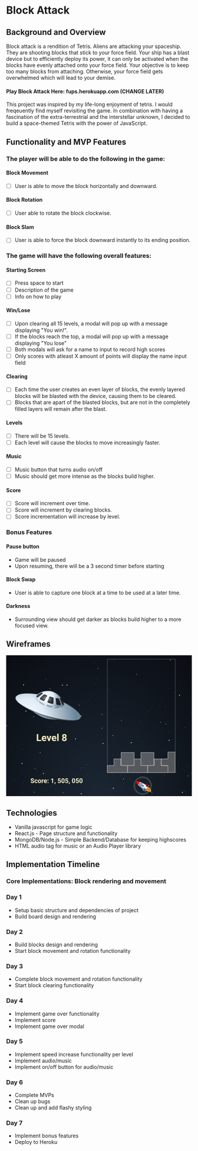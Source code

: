 # Block Attack

## Background and Overview

Block attack is a rendition of Tetris. Aliens are attacking your spaceship. They are shooting blocks that stick to your force field. Your ship has a blast device but to efficiently deploy its power, it can only be activated when the blocks have evenly attached onto your force field. Your objective is to keep too many blocks from attaching. Otherwise, your force field gets overwhelmed which will lead to your demise.

#### Play Block Attack Here: fups.herokuapp.com (CHANGE LATER)

This project was inspired by my life-long enjoyment of tetris. I would freqeuently find myself revisiting the game. In combination with having a fascination of the extra-terrestrial and the interstellar unknown, I decided to build a space-themed Tetris with the power of JavaScript.

## Functionality and MVP Features

### The player will be able to do the following in the game:

#### Block Movement
  - [ ] User is able to move the block horizontally and downward.

#### Block Rotation
  - [ ] User able to rotate the block clockwise.

#### Block Slam
  - [ ] User is able to force the block downward instantly to its ending position.

### The game will have the following overall features:

#### Starting Screen
  - [ ] Press space to start
  - [ ] Description of the game
  - [ ] Info on how to play

#### Win/Lose
  - [ ] Upon clearing all 15 levels, a modal will pop up with a message displaying "You win!".
  - [ ] If the blocks reach the top, a modal will pop up with a message displaying "You lose"
  - [ ] Both modals will ask for a name to input to record high scores
  - [ ] Only scores with atleast X amount of points will display the name input field

#### Clearing
  - [ ] Each time the user creates an even layer of blocks, the evenly layered blocks will be blasted with the device, causing them to be cleared.
  - [ ] Blocks that are apart of the blasted blocks, but are not in the completely filled layers will remain after the blast.

#### Levels
  - [ ] There will be 15 levels.
  - [ ] Each level will cause the blocks to move increasingly faster.

#### Music
  - [ ] Music button that turns audio on/off
  - [ ] Music should get more intense as the blocks build higher.

#### Score
  - [ ] Score will increment over time.
  - [ ] Score will increment by clearing blocks.
  - [ ] Score incrementation will increase by level.

### Bonus Features

#### Pause button
  - Game will be paused
  - Upon resuming, there will be a 3 second timer before starting

#### Block Swap
  - User is able to capture one block at a time to be used at a later time.

#### Darkness
  - Surrounding view should get darker as blocks build higher to a more focused view.

## Wireframes
![sample](wireframes/sample.png)

## Technologies
- Vanilla javascript for game logic
- React.js - Page structure and functionality
- MongoDB/Node.js - Simple Backend/Database for keeping highscores
- HTML audio tag for music or an Audio Player library

## Implementation Timeline

### Core Implementations: Block rendering and movement

### Day 1
- Setup basic structure and dependencies of project
- Build board design and rendering

### Day 2
- Build blocks design and rendering
- Start block movement and rotation functionality

### Day 3
- Complete block movement and rotation functionality
- Start block clearing functionality

### Day 4
- Implement game over functionality
- Implement score
- Implement game over modal

### Day 5
- Implement speed increase functionality per level
- Implement audio/music
- Implement on/off button for audio/music

### Day 6
- Complete MVPs
- Clean up bugs
- Clean up and add flashy styling

### Day 7
- Implement bonus features
- Deploy to Heroku